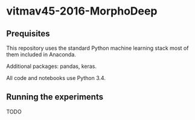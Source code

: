 # vitmav45-2016-MorphoDeep

## Prequisites

This repository uses the standard Python machine learning stack most of them included in Anaconda.

Additional packages: pandas, keras.

All code and notebooks use Python 3.4.

## Running the experiments

TODO

